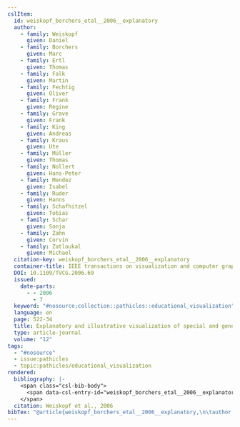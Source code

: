 ```yaml
---
cslItem:
  id: weiskopf_borchers_etal__2006__explanatory
  author:
    - family: Weiskopf
      given: Daniel
    - family: Borchers
      given: Marc
    - family: Ertl
      given: Thomas
    - family: Falk
      given: Martin
    - family: Fechtig
      given: Oliver
    - family: Frank
      given: Regine
    - family: Grave
      given: Frank
    - family: King
      given: Andreas
    - family: Kraus
      given: Ute
    - family: Müller
      given: Thomas
    - family: Nollert
      given: Hans-Peter
    - family: Mendez
      given: Isabel
    - family: Ruder
      given: Hanns
    - family: Schafhitzel
      given: Tobias
    - family: Schar
      given: Sonja
    - family: Zahn
      given: Corvin
    - family: Zatloukal
      given: Michael
  citation-key: weiskopf_borchers_etal__2006__explanatory
  container-title: IEEE transactions on visualization and computer graphics
  DOI: 10.1109/TVCG.2006.69
  issued:
    date-parts:
      - - 2006
        - 7
  keyword: "#nosource;collection::pathicles::educational_visualization"
  language: en
  page: 522-34
  title: Explanatory and illustrative visualization of special and general relativity
  type: article-journal
  volume: "12"
tags:
  - "#nosource"
  - issue:pathicles
  - topic:pathicles/educational_visualization
rendered:
  bibliography: |-
    <span class="csl-bib-body">
      <span data-csl-entry-id="weiskopf_borchers_etal__2006__explanatory" class="csl-entry">Weiskopf, D., Borchers, M., Ertl, T., Falk, M., Fechtig, O., Frank, R., Grave, F., King, A., Kraus, U., Müller, T., Nollert, H.-P., Mendez, I., Ruder, H., Schafhitzel, T., Schar, S., Zahn, C., &#38; Zatloukal, M. 2006. Explanatory and illustrative visualization of special and general relativity. <i>IEEE Transactions on Visualization and Computer Graphics</i>, <i>12</i>, 522–534. <a href='https://doi.org/10.1109/TVCG.2006.69'>https://doi.org/10.1109/TVCG.2006.69</a></span>
    </span>
  citation: Weiskopf et al., 2006
bibTex: "@article{weiskopf_borchers_etal__2006__explanatory,\n\tauthor = {Weiskopf, Daniel and Borchers, Marc and Ertl, Thomas and Falk, Martin and Fechtig, Oliver and Frank, Regine and Grave, Frank and King, Andreas and Kraus, Ute and M{\\\" u}ller, Thomas and Nollert, Hans-Peter and Mendez, Isabel and Ruder, Hanns and Schafhitzel, Tobias and Schar, Sonja and Zahn, Corvin and Zatloukal, Michael},\n\tjournal = {IEEE transactions on visualization and computer graphics},\n\tyear = {2006},\n\tmonth = {7},\n\tpages = {522--34},\n\ttitle = {Explanatory and illustrative visualization of special and general relativity},\n\tvolume = {12},\n}\n\n"
---
```

